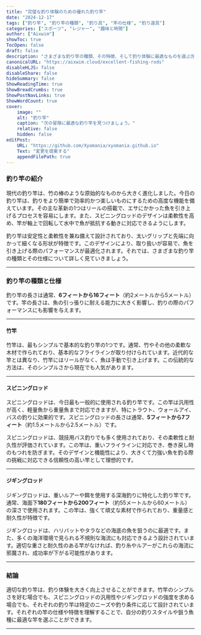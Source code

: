 ```yaml
---
title: "完璧な釣り体験のための優れた釣り竿"
date: "2024-12-17"
tags: ["釣り竿", "釣り竿の種類", "釣り具", "竿の仕様", "釣り道具"]
categories: ["スポーツ", "レジャー", "趣味と時間"]
author: ["Aixwim"]
showToc: true
TocOpen: false
draft: false
description: "さまざまな釣り竿の種類、その特徴、そして釣り体験に最適なものを選ぶ方法を学びましょう。"
canonicalURL: "https://aixwim.cloud/excellent-fishing-rods"
disableHLJS: false
disableShare: false
hideSummary: false
ShowReadingTime: true
ShowBreadCrumbs: true
ShowPostNavLinks: true
ShowWordCount: true
cover:
    image: ""
    alt: "釣り竿"
    caption: "次の冒険に最適な釣り竿を見つけましょう。"
    relative: false
    hidden: false
editPost:
    URL: "https://github.com/Xyomania/xyomania.github.io"
    Text: "変更を提案する"
    appendFilePath: true
---
```


### 釣り竿の紹介

現代の釣り竿は、竹の棒のような原始的なものから大きく進化しました。今日の釣り竿は、釣りをより簡単で効率的かつ楽しいものにするための高度な機能を備えています。その主な革新の1つはリールの搭載で、エサにかかった魚を引き上げるプロセスを容易にします。また、スピニングロッドのデザインは柔軟性を高め、竿が軸上で回転して水中で魚が抵抗する動きに対応できるようにします。

釣り竿は安定性と柔軟性を兼ね備えて設計されており、太いグリップと先端に向かって細くなる形状が特徴です。このデザインにより、取り扱いが容易で、魚を引き上げる際のパフォーマンスが最適化されます。それでは、さまざまな釣り竿の種類とその仕様について詳しく見ていきましょう。

---

### 釣り竿の種類と仕様

釣り竿の長さは通常、**6フィートから16フィート**（約2メートルから5メートル）です。竿の長さは、魚の引っ張りに耐える能力に大きく影響し、釣りの際のパフォーマンスにも影響を与えます。

---

#### **竹竿**

竹竿は、最もシンプルで基本的な釣り竿の1つです。通常、竹やその他の柔軟な木材で作られており、基本的なフライラインが取り付けられています。近代的な竿とは異なり、竹竿にはリールがなく、魚は手動で引き上げます。この伝統的な方法は、そのシンプルさから現在でも人気があります。

---

#### **スピニングロッド**

スピニングロッドは、今日最も一般的に使用される釣り竿です。この竿は汎用性が高く、軽量魚から重量魚まで対応できますが、特にトラウト、ウォールアイ、バスの釣りに効果的です。スピニングロッドの長さは通常、**5フィートから7フィート**（約1.5メートルから2.5メートル）です。

スピニングロッドは、競技用バス釣りでも多く使用されており、その柔軟性と耐久性が評価されています。この竿は、重いフライラインに対応でき、巻き戻し時のもつれを防ぎます。そのデザインと機能性により、大きくて力強い魚を釣る際の挑戦に対応できる信頼性の高い竿として理想的です。

---

#### **ジギングロッド**

ジギングロッドは、重いルアーや餌を使用する深海釣りに特化した釣り竿です。通常、海面下**180フィートから200フィート**（約55メートルから60メートル）の深さで使用されます。この竿は、強くて頑丈な素材で作られており、重量感と耐久性が特徴です。

ジギングロッドは、ハリバットやタラなどの海底の魚を狙うのに最適です。また、多くの海洋環境で見られる不規則な海流にも対応できるよう設計されています。適切な重さと耐久性のある竿がなければ、釣り糸やルアーがこれらの海流に邪魔され、成功率が下がる可能性があります。

---

### 結論

適切な釣り竿は、釣り体験を大きく向上させることができます。竹竿のシンプルさを好む場合でも、スピニングロッドの汎用性やジギングロッドの強度を求める場合でも、それぞれの釣り竿は特定のニーズや釣り条件に応じて設計されています。それぞれの竿の仕様や特徴を理解することで、自分の釣りスタイルや狙う魚種に最適な竿を選ぶことができます。

---
